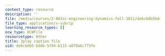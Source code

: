 ```yaml
---
content_type: resource
description: ''
file: /media/courses/2-003sc-engineering-dynamics-fall-2011/de6c6db5bddb5f04b115a879a6c773fe_lFedznDnPZc.vtt
file_type: application/x-subrip
learning_resource_types: []
ocw_type: OCWFile
resourcetype: Other
title: 3play caption file
uid: de6c6db5-bddb-5f04-b115-a879a6c773fe
---
```

